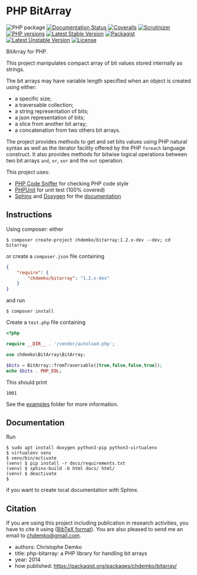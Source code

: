 PHP BitArray
======================
![PHP package](https://github.com/chdemko/php-bitarray/workflows/PHP%20Composer/badge.svg?branch=develop)
[![Documentation Status](https://img.shields.io/readthedocs/php-bitarray.svg)](http://php-bitarray.readthedocs.io/en/latest/?badge=latest)
[![Coveralls](https://img.shields.io/coveralls/chdemko/php-bitarray.svg)](https://coveralls.io/r/chdemko/php-bitarray?branch=develop)
[![Scrutinizer](https://img.shields.io/scrutinizer/g/chdemko/php-bitarray/develop.svg)](https://scrutinizer-ci.com/g/chdemko/php-bitarray/?branch=develop)
[![PHP versions](https://img.shields.io/packagist/dependency-v/chdemko/bitarray/php)](https://packagist.org/packages/chdemko/bitarray)
[![Latest Stable Version](https://img.shields.io/packagist/v/chdemko/bitarray.svg)](https://packagist.org/packages/chdemko/bitarray)
[![Packagist](https://img.shields.io/packagist/dt/chdemko/bitarray.svg)](https://packagist.org/packages/chdemko/bitarray)
[![Latest Unstable Version](https://poser.pugx.org/chdemko/bitarray/v/unstable.svg)](https://packagist.org/packages/chdemko/bitarray)
[![License](https://poser.pugx.org/chdemko/bitarray/license.svg)](https://raw.githubusercontent.com/chdemko/php-bitarray/develop/LICENSE)

BitArray for PHP.

This project manipulates compact array of bit values stored internally as strings.

The bit arrays may have variable length specified when an object is created using either:

* a specific size;
* a traversable collection;
* a string representation of bits;
* a json representation of bits;
* a slice from another bit array;
* a concatenation from two others bit arrays.

The project provides methods to get and set bits values using PHP natural syntax as well as the iterator facility offered by the PHP `foreach` language construct.
It also provides methods for bitwise logical operations between two bit arrays `and`, `or`, `xor` and the `not` operation.

This project uses:

* [PHP Code Sniffer](https://github.com/squizlabs/php_codesniffer) for checking PHP code style
* [PHPUnit](http://phpunit.de/) for unit test (100% covered)
* [Sphinx](https://www.sphinx-doc.org/) and [Doxygen](https://www.doxygen.nl/) for the
  [documentation](http://php-sorted-collections.readthedocs.io/en/latest/?badge=latest)


Instructions
------------

Using composer: either

~~~shell
$ composer create-project chdemko/bitarray:1.2.x-dev --dev; cd bitarray
~~~

or create a `composer.json` file containing

~~~json
{
    "require": {
        "chdemko/bitarray": "1.2.x-dev"
    }
}
~~~

and run

~~~shell
$ composer install
~~~

Create a `test.php` file containing

~~~php
<?php

require __DIR__ . '/vendor/autoload.php';

use chdemko\BitArray\BitArray;

$bits = BitArray::fromTraversable([true,false,false,true]);
echo $bits . PHP_EOL;
~~~

This should print

~~~console
1001
~~~

See the [examples](https://github.com/chdemko/php-bitarray/tree/master/examples) folder for more information.

Documentation
-------------

Run

~~~shell
$ sudo apt install doxygen python3-pip python3-virtualenv
$ virtualenv venv
$ venv/bin/activate
(venv) $ pip install -r docs/requirements.txt
(venv) $ sphinx-build -b html docs/ html/
(venv) $ deactivate
$
~~~

if you want to create local documentation with Sphinx.

Citation
--------

If you are using this project including publication in research activities, you have to cite it using ([BibTeX format](https://raw.github.com/chdemko/php-bitarray/develop/cite.bib)). You are also pleased to send me an email to chdemko@gmail.com.
* authors: Christophe Demko
* title: php-bitarray: a PHP library for handling bit arrays
* year: 2014
* how published: https://packagist.org/packages/chdemko/bitarray/

